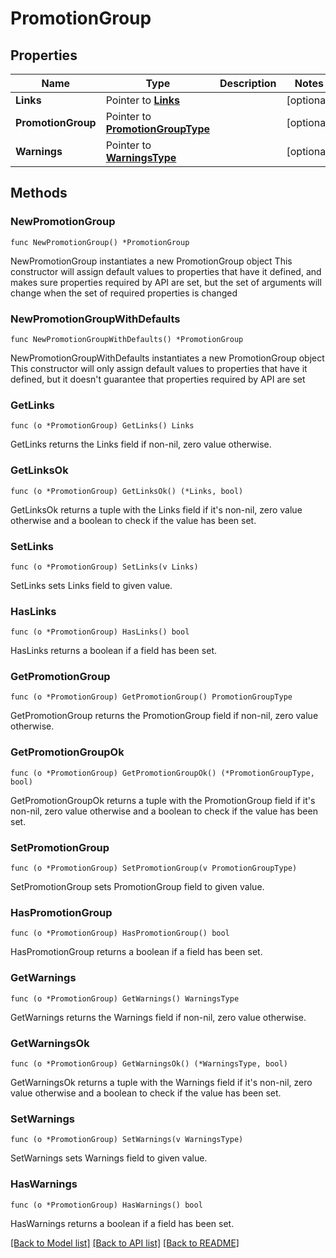 # PromotionGroup

## Properties

Name | Type | Description | Notes
------------ | ------------- | ------------- | -------------
**Links** | Pointer to [**Links**](Links.md) |  | [optional] 
**PromotionGroup** | Pointer to [**PromotionGroupType**](PromotionGroupType.md) |  | [optional] 
**Warnings** | Pointer to [**WarningsType**](WarningsType.md) |  | [optional] 

## Methods

### NewPromotionGroup

`func NewPromotionGroup() *PromotionGroup`

NewPromotionGroup instantiates a new PromotionGroup object
This constructor will assign default values to properties that have it defined,
and makes sure properties required by API are set, but the set of arguments
will change when the set of required properties is changed

### NewPromotionGroupWithDefaults

`func NewPromotionGroupWithDefaults() *PromotionGroup`

NewPromotionGroupWithDefaults instantiates a new PromotionGroup object
This constructor will only assign default values to properties that have it defined,
but it doesn't guarantee that properties required by API are set

### GetLinks

`func (o *PromotionGroup) GetLinks() Links`

GetLinks returns the Links field if non-nil, zero value otherwise.

### GetLinksOk

`func (o *PromotionGroup) GetLinksOk() (*Links, bool)`

GetLinksOk returns a tuple with the Links field if it's non-nil, zero value otherwise
and a boolean to check if the value has been set.

### SetLinks

`func (o *PromotionGroup) SetLinks(v Links)`

SetLinks sets Links field to given value.

### HasLinks

`func (o *PromotionGroup) HasLinks() bool`

HasLinks returns a boolean if a field has been set.

### GetPromotionGroup

`func (o *PromotionGroup) GetPromotionGroup() PromotionGroupType`

GetPromotionGroup returns the PromotionGroup field if non-nil, zero value otherwise.

### GetPromotionGroupOk

`func (o *PromotionGroup) GetPromotionGroupOk() (*PromotionGroupType, bool)`

GetPromotionGroupOk returns a tuple with the PromotionGroup field if it's non-nil, zero value otherwise
and a boolean to check if the value has been set.

### SetPromotionGroup

`func (o *PromotionGroup) SetPromotionGroup(v PromotionGroupType)`

SetPromotionGroup sets PromotionGroup field to given value.

### HasPromotionGroup

`func (o *PromotionGroup) HasPromotionGroup() bool`

HasPromotionGroup returns a boolean if a field has been set.

### GetWarnings

`func (o *PromotionGroup) GetWarnings() WarningsType`

GetWarnings returns the Warnings field if non-nil, zero value otherwise.

### GetWarningsOk

`func (o *PromotionGroup) GetWarningsOk() (*WarningsType, bool)`

GetWarningsOk returns a tuple with the Warnings field if it's non-nil, zero value otherwise
and a boolean to check if the value has been set.

### SetWarnings

`func (o *PromotionGroup) SetWarnings(v WarningsType)`

SetWarnings sets Warnings field to given value.

### HasWarnings

`func (o *PromotionGroup) HasWarnings() bool`

HasWarnings returns a boolean if a field has been set.


[[Back to Model list]](../README.md#documentation-for-models) [[Back to API list]](../README.md#documentation-for-api-endpoints) [[Back to README]](../README.md)


